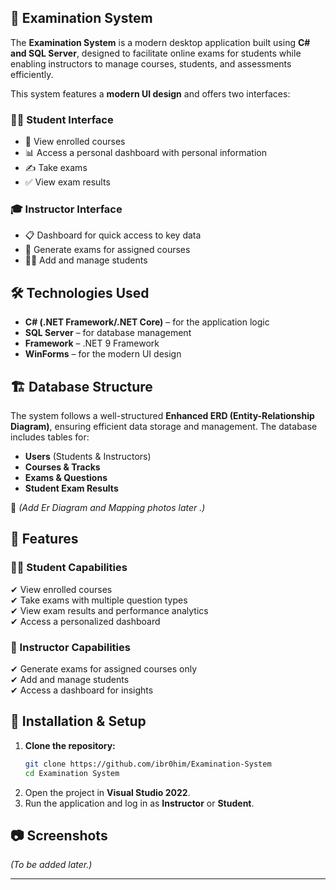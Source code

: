 
## 📌 Examination System
The **Examination System** is a modern desktop application built using **C# and SQL Server**, designed to facilitate online exams for students while enabling instructors to manage courses, students, and assessments efficiently.

This system features a **modern UI design** and offers two interfaces:

### 🧑‍🎓 Student Interface
- 📘 View enrolled courses
- 📊 Access a personal dashboard with personal information
- ✍️ Take exams
- ✅ View exam results

### 🎓 Instructor Interface
- 📋 Dashboard for quick access to key data
- 📝 Generate exams for assigned courses
- 👩‍🏫 Add and manage students

## 🛠️ Technologies Used
- **C# (.NET Framework/.NET Core)** – for the application logic
- **SQL Server** – for database management
- **Framework** – .NET 9 Framework
- **WinForms** – for the modern UI design

## 🏗️ Database Structure
The system follows a well-structured **Enhanced ERD (Entity-Relationship Diagram)**, ensuring efficient data storage and management. The database includes tables for:
- **Users** (Students & Instructors)
- **Courses & Tracks**
- **Exams & Questions**
- **Student Exam Results**

📌 *(Add Er Diagram and Mapping photos later .)*

## 🚀 Features
### 🧑‍🎓 Student Capabilities
✔ View enrolled courses  
✔ Take exams with multiple question types  
✔ View exam results and performance analytics  
✔ Access a personalized dashboard  

### 🏫 Instructor Capabilities
✔ Generate exams for assigned courses only  
✔ Add and manage students  
✔ Access a dashboard for insights  

## 🔧 Installation & Setup
1. **Clone the repository:**
   ```sh
   git clone https://github.com/ibr0him/Examination-System
   cd Examination System
   ```
2. Open the project in **Visual Studio 2022**.
3. Run the application and log in as **Instructor** or **Student**.

## 📷 Screenshots
*(To be added later.)*

---
